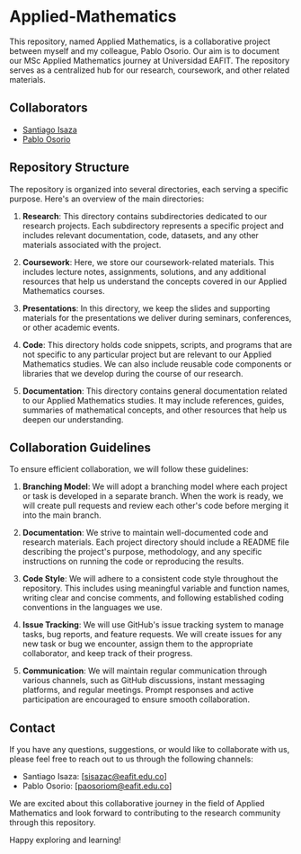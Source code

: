 # Applied-Mathematics

This repository, named Applied Mathematics, is a collaborative project between myself and my colleague, Pablo Osorio. Our aim is to document our MSc Applied Mathematics journey at Universidad EAFIT. The repository serves as a centralized hub for our research, coursework, and other related materials.

## Collaborators

- [Santiago Isaza](https://github.com/sisazac23)
- [Pablo Osorio](https://github.com/pabloosoriom)

## Repository Structure

The repository is organized into several directories, each serving a specific purpose. Here's an overview of the main directories:

1. **Research**: This directory contains subdirectories dedicated to our research projects. Each subdirectory represents a specific project and includes relevant documentation, code, datasets, and any other materials associated with the project.

2. **Coursework**: Here, we store our coursework-related materials. This includes lecture notes, assignments, solutions, and any additional resources that help us understand the concepts covered in our Applied Mathematics courses.

3. **Presentations**: In this directory, we keep the slides and supporting materials for the presentations we deliver during seminars, conferences, or other academic events.

4. **Code**: This directory holds code snippets, scripts, and programs that are not specific to any particular project but are relevant to our Applied Mathematics studies. We can also include reusable code components or libraries that we develop during the course of our research.

5. **Documentation**: This directory contains general documentation related to our Applied Mathematics studies. It may include references, guides, summaries of mathematical concepts, and other resources that help us deepen our understanding.

## Collaboration Guidelines

To ensure efficient collaboration, we will follow these guidelines:

1. **Branching Model**: We will adopt a branching model where each project or task is developed in a separate branch. When the work is ready, we will create pull requests and review each other's code before merging it into the main branch.

2. **Documentation**: We strive to maintain well-documented code and research materials. Each project directory should include a README file describing the project's purpose, methodology, and any specific instructions on running the code or reproducing the results.

3. **Code Style**: We will adhere to a consistent code style throughout the repository. This includes using meaningful variable and function names, writing clear and concise comments, and following established coding conventions in the languages we use.

4. **Issue Tracking**: We will use GitHub's issue tracking system to manage tasks, bug reports, and feature requests. We will create issues for any new task or bug we encounter, assign them to the appropriate collaborator, and keep track of their progress.

5. **Communication**: We will maintain regular communication through various channels, such as GitHub discussions, instant messaging platforms, and regular meetings. Prompt responses and active participation are encouraged to ensure smooth collaboration.

## Contact

If you have any questions, suggestions, or would like to collaborate with us, please feel free to reach out to us through the following channels:

- Santiago Isaza: [sisazac@eafit.edu.co]
- Pablo Osorio: [paosoriom@eafit.edu.co]

We are excited about this collaborative journey in the field of Applied Mathematics and look forward to contributing to the research community through this repository.

Happy exploring and learning!

